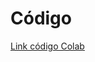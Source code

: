 <h1>Código</h1>
<a href="https://colab.research.google.com/drive/1yNwh4HmBDC0v2VDBBdPYfwxF8oQN4t1s?usp=sharing">Link código Colab<a/>
